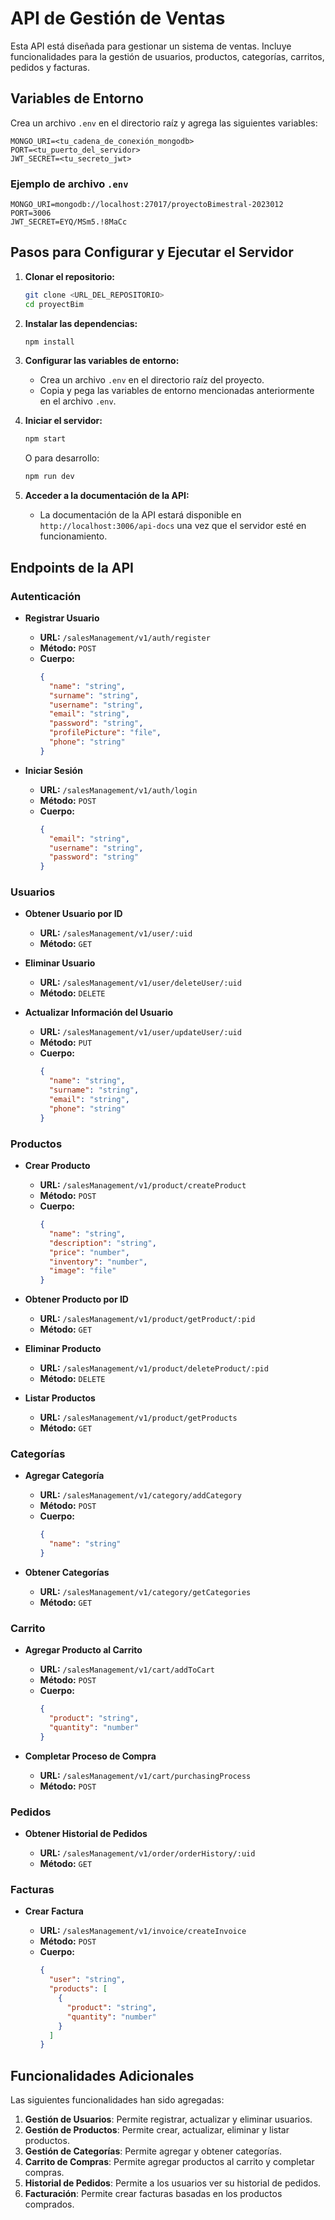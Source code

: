 # API de Gestión de Ventas

Esta API está diseñada para gestionar un sistema de ventas. Incluye funcionalidades para la gestión de usuarios, productos, categorías, carritos, pedidos y facturas.

## Variables de Entorno

Crea un archivo `.env` en el directorio raíz y agrega las siguientes variables:

```
MONGO_URI=<tu_cadena_de_conexión_mongodb>
PORT=<tu_puerto_del_servidor>
JWT_SECRET=<tu_secreto_jwt>
```

### Ejemplo de archivo `.env`

```
MONGO_URI=mongodb://localhost:27017/proyectoBimestral-2023012
PORT=3006
JWT_SECRET=EYQ/MSm5.!8MaCc
```

## Pasos para Configurar y Ejecutar el Servidor

1. **Clonar el repositorio:**
   ```sh
   git clone <URL_DEL_REPOSITORIO>
   cd proyectBim
   ```

2. **Instalar las dependencias:**
   ```sh
   npm install
   ```

3. **Configurar las variables de entorno:**
   - Crea un archivo `.env` en el directorio raíz del proyecto.
   - Copia y pega las variables de entorno mencionadas anteriormente en el archivo `.env`.

4. **Iniciar el servidor:**
   ```sh
   npm start
   ```
   O para desarrollo:
   ```sh
   npm run dev
   ```

5. **Acceder a la documentación de la API:**
   - La documentación de la API estará disponible en `http://localhost:3006/api-docs` una vez que el servidor esté en funcionamiento.

## Endpoints de la API

### Autenticación

- **Registrar Usuario**

  - **URL:** `/salesManagement/v1/auth/register`
  - **Método:** `POST`
  - **Cuerpo:**
    ```json
    {
      "name": "string",
      "surname": "string",
      "username": "string",
      "email": "string",
      "password": "string",
      "profilePicture": "file",
      "phone": "string"
    }
    ```

- **Iniciar Sesión**

  - **URL:** `/salesManagement/v1/auth/login`
  - **Método:** `POST`
  - **Cuerpo:**
    ```json
    {
      "email": "string",
      "username": "string",
      "password": "string"
    }
    ```

### Usuarios

- **Obtener Usuario por ID**

  - **URL:** `/salesManagement/v1/user/:uid`
  - **Método:** `GET`

- **Eliminar Usuario**

  - **URL:** `/salesManagement/v1/user/deleteUser/:uid`
  - **Método:** `DELETE`

- **Actualizar Información del Usuario**

  - **URL:** `/salesManagement/v1/user/updateUser/:uid`
  - **Método:** `PUT`
  - **Cuerpo:**
    ```json
    {
      "name": "string",
      "surname": "string",
      "email": "string",
      "phone": "string"
    }
    ```

### Productos

- **Crear Producto**

  - **URL:** `/salesManagement/v1/product/createProduct`
  - **Método:** `POST`
  - **Cuerpo:**
    ```json
    {
      "name": "string",
      "description": "string",
      "price": "number",
      "inventory": "number",
      "image": "file"
    }
    ```

- **Obtener Producto por ID**

  - **URL:** `/salesManagement/v1/product/getProduct/:pid`
  - **Método:** `GET`

- **Eliminar Producto**

  - **URL:** `/salesManagement/v1/product/deleteProduct/:pid`
  - **Método:** `DELETE`

- **Listar Productos**

  - **URL:** `/salesManagement/v1/product/getProducts`
  - **Método:** `GET`

### Categorías

- **Agregar Categoría**

  - **URL:** `/salesManagement/v1/category/addCategory`
  - **Método:** `POST`
  - **Cuerpo:**
    ```json
    {
      "name": "string"
    }
    ```

- **Obtener Categorías**

  - **URL:** `/salesManagement/v1/category/getCategories`
  - **Método:** `GET`

### Carrito

- **Agregar Producto al Carrito**

  - **URL:** `/salesManagement/v1/cart/addToCart`
  - **Método:** `POST`
  - **Cuerpo:**
    ```json
    {
      "product": "string",
      "quantity": "number"
    }
    ```

- **Completar Proceso de Compra**

  - **URL:** `/salesManagement/v1/cart/purchasingProcess`
  - **Método:** `POST`

### Pedidos

- **Obtener Historial de Pedidos**

  - **URL:** `/salesManagement/v1/order/orderHistory/:uid`
  - **Método:** `GET`

### Facturas

- **Crear Factura**

  - **URL:** `/salesManagement/v1/invoice/createInvoice`
  - **Método:** `POST`
  - **Cuerpo:**
    ```json
    {
      "user": "string",
      "products": [
        {
          "product": "string",
          "quantity": "number"
        }
      ]
    }
    ```

## Funcionalidades Adicionales

Las siguientes funcionalidades han sido agregadas:

1. **Gestión de Usuarios**: Permite registrar, actualizar y eliminar usuarios.
2. **Gestión de Productos**: Permite crear, actualizar, eliminar y listar productos.
3. **Gestión de Categorías**: Permite agregar y obtener categorías.
4. **Carrito de Compras**: Permite agregar productos al carrito y completar compras.
5. **Historial de Pedidos**: Permite a los usuarios ver su historial de pedidos.
6. **Facturación**: Permite crear facturas basadas en los productos comprados.